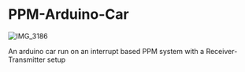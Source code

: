 # PPM-Arduino-Car
![IMG_3186](https://github.com/AllenP3/PPM-Arduino-Car/assets/72021357/4533496c-5375-42a2-8635-69428fa5164a)

An arduino car run on an interrupt based PPM system with a Receiver-Transmitter setup




